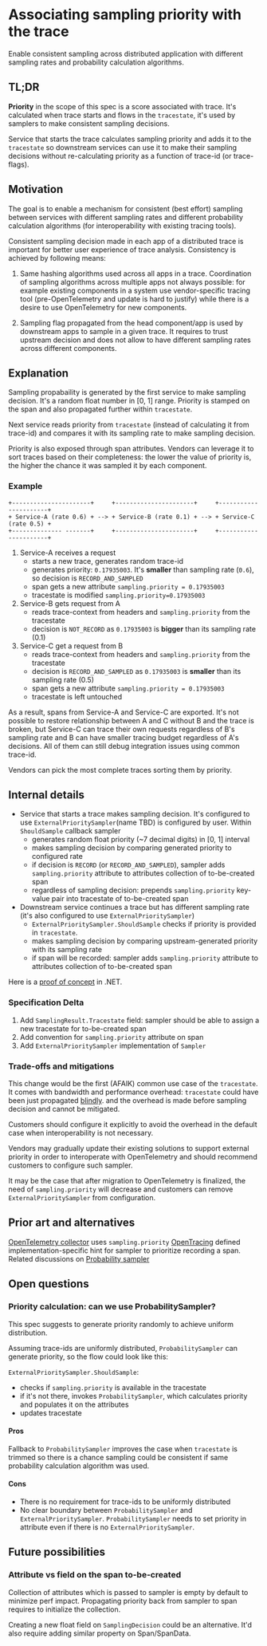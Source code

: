 # Associating sampling priority with the trace

Enable consistent sampling across distributed application with different
sampling rates and probability calculation algorithms.

## TL;DR

**Priority** in the scope of this spec is a score associated with trace.
It's calculated when trace starts and flows in the `tracestate`, it's
used by samplers to make consistent sampling decisions.

Service that starts the trace calculates sampling priority and adds it to the
`tracestate` so downstream services can use it to make their sampling decisions
without re-calculating priority as a function of trace-id (or trace-flags).

## Motivation

The goal is to enable a mechanism for consistent (best effort) sampling
between services with different sampling rates and different probability
calculation algorithms (for interoperability with existing tracing tools).

Consistent sampling decision made in each app of a distributed trace is
important for better user experience of trace analysis. Consistency is achieved
by following means:

1. Same hashing algorithms used across all apps in a trace.
   Coordination of sampling algorithms across multiple apps not always possible:
   for example existing components in a system use vendor-specific
   tracing tool (pre-OpenTelemetry and update is hard to justify) while there
   is a desire to use OpenTelemetry for new components.

2. Sampling flag propagated from the head component/app is used by downstream
   apps to sample in a given trace.
   It requires to trust upstream decision and does not allow to have different
   sampling rates across different components.

## Explanation

Sampling propabaility is generated by the first service to make sampling
decision. It's a random float number in [0, 1] range.
Priority is stamped on the span and also propagated further within `tracestate`.

Next service reads priority from `tracestate` (instead of calculating it from
trace-id) and compares it with its sampling rate to make sampling decision.

Priority is also exposed through span attributes. Vendors can leverage it
to sort traces based on their completeness: the lower the value of priority is,
the higher the chance it was sampled it by each component.

### Example

```
+----------------------+     +----------------------+     +----------------------+
+ Service-A (rate 0.6) + --> + Service-B (rate 0.1) + --> + Service-C (rate 0.5) +
+-------------- -------+     +----------------------+     +----------------------+
```

1. Service-A receives a request
   - starts a new trace, generates random trace-id
   - generates priority: `0.17935003`. It's **smaller** than sampling rate
     (`0.6`), so decision is `RECORD_AND_SAMPLED`
   - span gets a new attribute `sampling.priority = 0.17935003`
   - tracestate is modified `sampling.priority=0.17935003`
2. Service-B gets request from A
   - reads trace-context from headers and `sampling.priority` from the
     tracestate
   - decision is `NOT_RECORD` as `0.17935003` is **bigger** than its
     sampling rate (0.1)
3. Service-C get a request from B
   - reads trace-context from headers and `sampling.priority` from the
     tracestate
   - decision is `RECORD_AND_SAMPLED` as `0.17935003` is **smaller** than its
     sampling rate (0.5)
   - span gets a new attribute `sampling.priority = 0.17935003`
   - tracestate is left untouched

As a result, spans from Service-A and Service-C are exported.
It's not possible to restore relationship between A and C without B and the
trace is broken, but Service-C can trace their own requests regardless of B's
sampling rate and B can have smaller tracing budget regardless of A's decisions.
All of them can still debug integration issues using common trace-id.

Vendors can pick the most complete traces sorting them by priority.

## Internal details

- Service that starts a trace makes sampling decision.  It's configured to use
`ExternalPrioritySampler`(name TBD) is configured by user. Within `ShouldSample`
callback sampler
  - generates random float priority (~7 decimal digits) in [0, 1] interval
  - makes sampling decision by comparing generated priority to configured rate
  - if decision is `RECORD` (or `RECORD_AND_SAMPLED`), sampler adds
    `sampling.priority` attribute to attributes collection of to-be-created span
  - regardless of sampling decision: prepends `sampling.priority` key-value pair
    into tracestate of to-be-created span
- Downstream service continues a trace but has different sampling rate (it's
  also configured to use `ExternalPrioritySampler`)
  - `ExternalPrioritySampler.ShouldSample` checks if priority is provided in
    `tracestate`.
  - makes sampling decision by comparing upstream-generated priority with its
    sampling rate
  - if span will be recorded: sampler adds `sampling.priority` attribute to
    attributes collection of to-be-created span

Here is a [proof of concept](https://github.com/lmolkova/opentelemetry-dotnet/pull/1)
in .NET.

### Specification Delta

1. Add `SamplingResult.Tracestate` field: sampler should be able to assign a
   new tracestate for to-be-created span
2. Add convention for `sampling.priority` attribute on span
3. Add `ExternalPrioritySampler` implementation of `Sampler`

### Trade-offs and mitigations

This change would be the first (AFAIK) common use case of the `tracestate`.
It comes with bandwidth and performance overhead: `tracestate` could have
been just propagated [blindly](https://github.com/open-telemetry/opentelemetry-specification/issues/478).
and the overhead is made before sampling decision and cannot be mitigated.

Customers should configure it explicitly to avoid the overhead in the default
case when interoperability is not necessary.

Vendors may gradually update their existing solutions to support external
priority in order to interoperate with OpenTelemetry and should recommend
customers to configure such sampler.

It may be the case that after migration to OpenTelemetry is finalized, the need
of `sampling.priority` will decrease and customers can remove
`ExternalPrioritySampler` from configuration.

## Prior art and alternatives

[OpenTelemetry collector](https://github.com/open-telemetry/opentelemetry-collector/blob/60b03d0d2d503351501291b30836d2126487a741/processor/samplingprocessor/probabilisticsamplerprocessor/testdata/config.yaml#L10) uses `sampling.priority`
[OpenTracing](https://github.com/opentracing/specification/blob/master/semantic_conventions.md)
defined implementation-specific hint for sampler to prioritize recording a span.
Related discussions on [Probability sampler](https://github.com/open-telemetry/opentelemetry-specification/pull/570)

## Open questions

### Priority calculation: can we use ProbabilitySampler?

This spec suggests to generate priority randomly to achieve uniform
distribution.

Assuming trace-ids are uniformly distributed, `ProbabilitySampler` can generate
priority, so the flow could look like this:

`ExternalPrioritySampler.ShouldSample`:

- checks if `sampling.priority` is available in the tracestate
- if it's not there, invokes `ProbabilitySampler`, which calculates priority
  and populates it on the attributes
- updates tracestate

#### Pros

Fallback to `ProbabilitySampler` improves the case when `tracestate` is trimmed
so there is a chance sampling could be consistent if same probability
calculation algorithm was used.

#### Cons

- There is no requirement for trace-ids to be uniformly distributed
- No clear boundary between `ProbabilitySampler` and `ExternalPrioritySampler`.
`ProbabilitySampler` needs to set priority in attribute even if there is no
`ExternalPrioritySampler`.

## Future possibilities

### Attribute vs field on the span to-be-created

Collection of attributes which is passed to sampler is empty by default to
minimize perf impact. Propagating priority back from sampler to span requires
to initialize the collection.

Creating a new float field on `SamplingDecision` could be an alternative.
It'd also require adding similar property on Span/SpanData.
